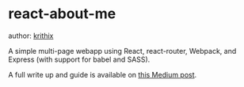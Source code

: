 # react-about-me
author: [krithix](https://twitter.com/krithix)

A simple multi-page webapp using React, react-router, Webpack, and Express (with support for babel and SASS).

A full write up and guide is available on [this Medium post](https://medium.com/@krithix/multi-page-website-with-react-in-2017-f6f2af326526).
